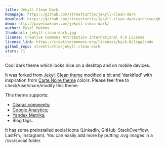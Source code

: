 ```yaml
---
title: Jekyll Clean Dark
homepage: https://github.com/streetturtle/jekyll-clean-dark
download: https://github.com/streetturtle/jekyll-clean-dark/archive/gh-pages.zip
demo: http://pavelmakhov.com/jekyll-clean-dark/
author: Pavel Makhov
thumbnail: jekyll-clean-dark.jpg
license: Creative Commons Attribution International 4.0 License
license_link: https://creativecommons.org/licenses/by/4.0/legalcode
github_repo: streetturtle/jekyll-clean-dark
stars: 71
---
```


Cool dark theme which looks nice on a desktop and on mobile devices.

It was forked from [Jekyll Clean theme](http://jekyllthemes.org/themes/jekyll-clean/)
modified a bit and 'darkified' with inspiration from
[Carte Noire theme](http://jekyllthemes.org/themes/carte-noire/) colors.
Please feel free to check/use/share/modify this theme.

This theme supports:

 - [Disqus comments](http://disqus.com);
 - [Google Analytics](http://www.google.com/analytics/);
 - [Yandex Metrika](http://metrica.yandex.com);
 - Blog tags.

It has some preinstalled social icons (LinkedIn, GitHub, StackOverflow,
LastFm, Instagram). You can easily add more by putting .svg images in a
/css/social folder.
